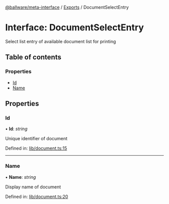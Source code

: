 [@ballware/meta-interface](../README.md) / [Exports](../modules.md) / DocumentSelectEntry

# Interface: DocumentSelectEntry

Select list entry of available document list for printing

## Table of contents

### Properties

- [Id](documentselectentry.md#id)
- [Name](documentselectentry.md#name)

## Properties

### Id

• **Id**: *string*

Unique identifier of document

Defined in: [lib/document.ts:15](https://github.com/ballware/ballware-client/blob/69c8328/libs/meta-interface/src/lib/document.ts#L15)

___

### Name

• **Name**: *string*

Display name of document

Defined in: [lib/document.ts:20](https://github.com/ballware/ballware-client/blob/69c8328/libs/meta-interface/src/lib/document.ts#L20)

